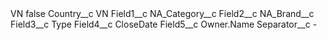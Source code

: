<?xml version="1.0" encoding="UTF-8"?>
<CustomMetadata xmlns="http://soap.sforce.com/2006/04/metadata" xmlns:xsi="http://www.w3.org/2001/XMLSchema-instance" xmlns:xsd="http://www.w3.org/2001/XMLSchema">
    <label>VN</label>
    <protected>false</protected>
    <values>
        <field>Country__c</field>
        <value xsi:type="xsd:string">VN</value>
    </values>
    <values>
        <field>Field1__c</field>
        <value xsi:type="xsd:string">NA_Category__c</value>
    </values>
    <values>
        <field>Field2__c</field>
        <value xsi:type="xsd:string">NA_Brand__c</value>
    </values>
    <values>
        <field>Field3__c</field>
        <value xsi:type="xsd:string">Type</value>
    </values>
    <values>
        <field>Field4__c</field>
        <value xsi:type="xsd:string">CloseDate</value>
    </values>
    <values>
        <field>Field5__c</field>
        <value xsi:type="xsd:string">Owner.Name</value>
    </values>
    <values>
        <field>Separator__c</field>
        <value xsi:type="xsd:string">-</value>
    </values>
</CustomMetadata>
